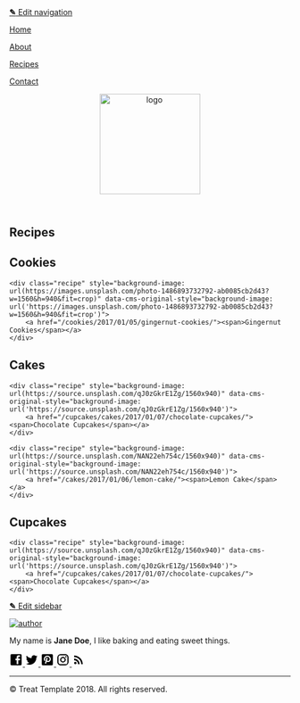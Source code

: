 
<!DOCTYPE html>

<html lang="en">
<head>
<meta charset="utf-8" />
<meta name="viewport" content="width=device-width, initial-scale=1" />

<!-- Begin Jekyll SEO tag v2.5.0 -->
<title>Recipes | Treat Template</title>
<meta name="generator" content="Jekyll v3.8.4" />
<meta property="og:title" content="Recipes" />
<meta property="og:locale" content="en_US" />
<meta name="description" content="Food blog template for Jekyll." />
<meta property="og:description" content="Food blog template for Jekyll." />
<link rel="canonical" href="https://spring-bat.cloudvent.net//recipes/" />
<meta property="og:url" content="https://spring-bat.cloudvent.net//recipes/" />
<meta property="og:site_name" content="Treat Template" />
<script type="application/ld+json">
{"description":"Food blog template for Jekyll.","@type":"WebPage","url":"https://spring-bat.cloudvent.net//recipes/","publisher":{"@type":"Organization","logo":{"@type":"ImageObject","url":"https://spring-bat.cloudvent.net//siteicon.png"}},"headline":"Recipes","@context":"http://schema.org"}</script>
<!-- End Jekyll SEO tag -->

<link type="application/atom+xml" rel="alternate" href="https://spring-bat.cloudvent.net//feed.xml" title="Treat Template" />

<link href="//fonts.googleapis.com/css?family=Antic+Slab|Fira+Sans" rel="stylesheet" />
<link rel="stylesheet" media="screen" href="//d1qmdf3vop2l07.cloudfront.net/spring-bat.cloudvent.net/compressed/8693d5978ef483c08115cbbeac5f599a.css" data-cms-original-href="/css/screen.css" />

<link rel="icon" type="image/png" href="//d1qmdf3vop2l07.cloudfront.net/spring-bat.cloudvent.net/compressed/8152639f5564982aa76830726ff3263e.png" data-cms-original-href="/images/favicon.png" />


<script>
	window.ga=window.ga||function(){(ga.q=ga.q||[]).push(arguments)};ga.l=+new Date;
	ga('create', '', 'auto');
	ga('send', 'pageview');
</script>
<script async src='https://www.google-analytics.com/analytics.js'></script>

</head>
<body>
<nav>
<a class="editor-link btn" href="cloudcannon:collections/_data/navigation.yml"><strong>&#9998;</strong> Edit navigation</a>




<a href="/">Home</a>




<a href="/about/">About</a>




<a href="/recipes/" class=" active cc-active">Recipes</a>




<a href="/contact/">Contact</a>

</nav>

<header>
<a href="/">
	<img src="//d1qmdf3vop2l07.cloudfront.net/spring-bat.cloudvent.net/compressed/0901fb2d9ff1827c536cbd439b8f60ef.svg" width="180" alt="logo" data-cms-original-src="/images/logo.svg" />
</a>
</header>
<div class="container main-content">
<section class="content" data-cms-content-wrapper="/_layouts/default.html"><h1>Recipes</h1>





<h2>Cookies</h2>
<div class="recipes">

	<div class="recipe" style="background-image: url(https://images.unsplash.com/photo-1486893732792-ab0085cb2d43?w=1560&h=940&fit=crop)" data-cms-original-style="background-image: url('https://images.unsplash.com/photo-1486893732792-ab0085cb2d43?w=1560&h=940&fit=crop')">
		<a href="/cookies/2017/01/05/gingernut-cookies/"><span>Gingernut Cookies</span></a>
	</div>

</div>

<h2>Cakes</h2>
<div class="recipes">

	<div class="recipe" style="background-image: url(https://source.unsplash.com/qJ0zGkrE1Zg/1560x940)" data-cms-original-style="background-image: url('https://source.unsplash.com/qJ0zGkrE1Zg/1560x940')">
		<a href="/cupcakes/cakes/2017/01/07/chocolate-cupcakes/"><span>Chocolate Cupcakes</span></a>
	</div>

	<div class="recipe" style="background-image: url(https://source.unsplash.com/NAN22eh754c/1560x940)" data-cms-original-style="background-image: url('https://source.unsplash.com/NAN22eh754c/1560x940')">
		<a href="/cakes/2017/01/06/lemon-cake/"><span>Lemon Cake</span></a>
	</div>

</div>

<h2>Cupcakes</h2>
<div class="recipes">

	<div class="recipe" style="background-image: url(https://source.unsplash.com/qJ0zGkrE1Zg/1560x940)" data-cms-original-style="background-image: url('https://source.unsplash.com/qJ0zGkrE1Zg/1560x940')">
		<a href="/cupcakes/cakes/2017/01/07/chocolate-cupcakes/"><span>Chocolate Cupcakes</span></a>
	</div>

</div>

</section>
<aside class="sidebar ">
<div><a class="editor-link btn" href="cloudcannon:collections/_data/sidebar.yml"><strong>&#9998;</strong> Edit sidebar</a></div>
<div class="author">
<p>
<a href="/about/">
	<img src="//d1qmdf3vop2l07.cloudfront.net/spring-bat.cloudvent.net/compressed/14e522e16dbfa73b96e94caa5ec0648a.jpg" alt="author" class="author" data-cms-original-src="/images/author.jpg" />
</a>
</p>
<p></p><p>My name is <strong>Jane Doe</strong>, I like baking and eating sweet things.</p>
<p></p>
</div>

<div class="social-icons">
<a target="_blank" href="https://facebook.com/CloudCannon">
<svg fill="#000000" height="24" viewbox="0 0 24 24" width="24" xmlns="http://www.w3.org/2000/svg"><path d="M19,4V7H17A1,1 0 0,0 16,8V10H19V13H16V20H13V13H11V10H13V7.5C13,5.56 14.57,4 16.5,4M20,2H4A2,2 0 0,0 2,4V20A2,2 0 0,0 4,22H20A2,2 0 0,0 22,20V4C22,2.89 21.1,2 20,2Z" /></svg>

</a> 
<a target="_blank" href="https://twitter.com/CloudCannonApp">
<svg fill="#000000" height="24" viewbox="0 0 24 24" width="24" xmlns="http://www.w3.org/2000/svg"><path d="M22.46,6C21.69,6.35 20.86,6.58 20,6.69C20.88,6.16 21.56,5.32 21.88,4.31C21.05,4.81 20.13,5.16 19.16,5.36C18.37,4.5 17.26,4 16,4C13.65,4 11.73,5.92 11.73,8.29C11.73,8.63 11.77,8.96 11.84,9.27C8.28,9.09 5.11,7.38 3,4.79C2.63,5.42 2.42,6.16 2.42,6.94C2.42,8.43 3.17,9.75 4.33,10.5C3.62,10.5 2.96,10.3 2.38,10C2.38,10 2.38,10 2.38,10.03C2.38,12.11 3.86,13.85 5.82,14.24C5.46,14.34 5.08,14.39 4.69,14.39C4.42,14.39 4.15,14.36 3.89,14.31C4.43,16 6,17.26 7.89,17.29C6.43,18.45 4.58,19.13 2.56,19.13C2.22,19.13 1.88,19.11 1.54,19.07C3.44,20.29 5.7,21 8.12,21C16,21 20.33,14.46 20.33,8.79C20.33,8.6 20.33,8.42 20.32,8.23C21.16,7.63 21.88,6.87 22.46,6Z" /></svg>

</a> 
<a target="_blank" href="https://pinterest.com/pinterest">
<svg fill="#000000" height="24" viewbox="0 0 24 24" width="24" xmlns="http://www.w3.org/2000/svg"><path d="M13,16.2C12.2,16.2 11.43,15.86 10.88,15.28L9.93,18.5L9.86,18.69L9.83,18.67C9.64,19 9.29,19.2 8.9,19.2C8.29,19.2 7.8,18.71 7.8,18.1C7.8,18.05 7.81,18 7.81,17.95H7.8L7.85,17.77L9.7,12.21C9.7,12.21 9.5,11.59 9.5,10.73C9.5,9 10.42,8.5 11.16,8.5C11.91,8.5 12.58,8.76 12.58,9.81C12.58,11.15 11.69,11.84 11.69,12.81C11.69,13.55 12.29,14.16 13.03,14.16C15.37,14.16 16.2,12.4 16.2,10.75C16.2,8.57 14.32,6.8 12,6.8C9.68,6.8 7.8,8.57 7.8,10.75C7.8,11.42 8,12.09 8.34,12.68C8.43,12.84 8.5,13 8.5,13.2A1,1 0 0,1 7.5,14.2C7.13,14.2 6.79,14 6.62,13.7C6.08,12.81 5.8,11.79 5.8,10.75C5.8,7.47 8.58,4.8 12,4.8C15.42,4.8 18.2,7.47 18.2,10.75C18.2,13.37 16.57,16.2 13,16.2M20,2H4C2.89,2 2,2.89 2,4V20A2,2 0 0,0 4,22H20A2,2 0 0,0 22,20V4C22,2.89 21.1,2 20,2Z" /></svg>

</a> 
<a target="_blank" href="https://www.instagram.com/baking">
<svg fill="#000000" height="24" viewbox="0 0 24 24" width="24" xmlns="http://www.w3.org/2000/svg"><path d="M7.8,2H16.2C19.4,2 22,4.6 22,7.8V16.2A5.8,5.8 0 0,1 16.2,22H7.8C4.6,22 2,19.4 2,16.2V7.8A5.8,5.8 0 0,1 7.8,2M7.6,4A3.6,3.6 0 0,0 4,7.6V16.4C4,18.39 5.61,20 7.6,20H16.4A3.6,3.6 0 0,0 20,16.4V7.6C20,5.61 18.39,4 16.4,4H7.6M17.25,5.5A1.25,1.25 0 0,1 18.5,6.75A1.25,1.25 0 0,1 17.25,8A1.25,1.25 0 0,1 16,6.75A1.25,1.25 0 0,1 17.25,5.5M12,7A5,5 0 0,1 17,12A5,5 0 0,1 12,17A5,5 0 0,1 7,12A5,5 0 0,1 12,7M12,9A3,3 0 0,0 9,12A3,3 0 0,0 12,15A3,3 0 0,0 15,12A3,3 0 0,0 12,9Z" /></svg>

</a> 
<a target="_blank" href="/feed.xml">
<svg fill="#000000" height="24" viewbox="0 0 24 24" width="24" xmlns="http://www.w3.org/2000/svg"><path d="M0 0h24v24H0z" fill="none" /><circle cx="6.18" cy="17.82" r="2.18" /><path d="M4 4.44v2.83c7.03 0 12.73 5.7 12.73 12.73h2.83c0-8.59-6.97-15.56-15.56-15.56zm0 5.66v2.83c3.9 0 7.07 3.17 7.07 7.07h2.83c0-5.47-4.43-9.9-9.9-9.9z" /></svg>

</a>
</div>


</aside>

</div>
<footer>
<div class="container">
	<hr />
	&copy; Treat Template 2018. All rights reserved.
</div>
</footer>
</body>
</html>
